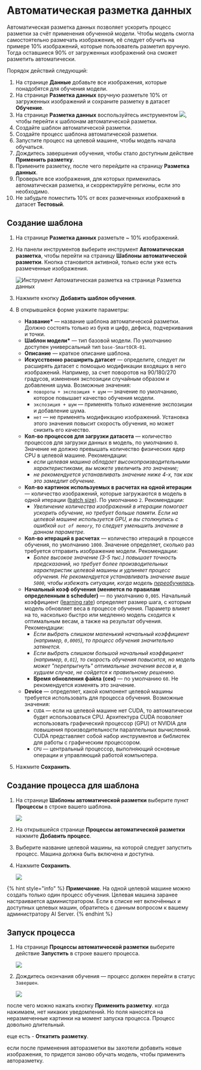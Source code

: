 # Автоматическая разметка данных

Автоматическая разметка данных позволяет ускорить процесс разметки за счёт применения обученной модели. Чтобы модель смогла самостоятельно размечать изображения, её следует обучить на примере 10% изображений, которые пользователь разметил вручную. Тогда оставшиеся 90% от загруженных изображений она сможет разметить автоматически.

Порядок действий следующий:
1. На странице **Данные** добавьте все изображения, которые понадобятся для обучения модели. 
1. На странице **Разметка данных** вручную разметьте 10% от загруженных изображений и сохраните разметку в датасет **Обучение**.
1. На странице **Разметка данных** воспользуйтесь инструментом ![](<../../../../../primo-ai/resources/user/smartocr/labeling/automarkup-tool.png>), чтобы перейти к шаблонам автоматической разметки.
1. Создайте шаблон автоматической разметки.
1. Создайте процесс шаблона автоматической разметки.
1. Запустите процесс на целевой машине, чтобы модель начала обучаться.
1. Дождитесь завершения обучения, чтобы стало доступным действие **Применить разметку**.
1. Примените разметку, после чего перейдите на страницу **Разметка данных**.
1. Проверьте все изображения, для которых применилась автоматическая разметка, и скорректируйте регионы, если это необходимо.
1. Не забудьте поместить 10% от всех размеченных изображений в датасет **Тестовый**. 


## Создание шаблона

1. На странице **Разметка данных** разметьте ~ 10% изображений.
1. На панели инструментов выберите инструмент **Автоматическая разметка**, чтобы перейти на страницу **Шаблоны автоматической разметки**. Кнопка становится активной, только если уже есть размеченные изображения.

   ![Инструмент **Автоматическая разметка** на странице **Разметка данных**](<../../../../../primo-ai/resources/user/smartocr/labeling/labeling-automarking-tool.png>)

1. Нажмите кнопку **Добавить шаблон обучения**.
1. В открывшейся форме укажите параметры:
   * **Название\*** — название шаблона автоматической разметки. Должно состоять только из букв и цифр, дефиса, подчеркивания и точки.
   * **Шаблон модели\*** — тип базовой модели. По умолчанию доступен универсальный тип `base-SmartOCR-01`. 
   * **Описание** —  краткое описание шаблона.
   * **Искусственно расширить датасет** — определите, следует ли расширять датасет с помощью модификации входящих в него изображений. Например, за счет поворотов на 90/180/270 градусов, изменения экспозиции случайным образом и добавления шума. Возможные значения:
     * `повороты + экспозиция + шум` — значение по умолчанию, которое повышает качество обучения модели.
     * `экспозиция + шум` — применять только изменение экспозиции и добавление шума.
     * `нет` — не применять модификацию изображений. Установка этого значения повысит скорость обучения, но может снизить его качество.
   * **Кол-во процессов для загрузки датасета** — количество процессов для загрузки данных в модель, по умолчанию `8`. Значение не должно превышать количество физических ядер CPU в целевой машине. Рекомендации:
     * *если целевая машина обладает высокопроизводительными характеристиками, вы можете увеличить это значение;*
     * *не рекомендуется устанавливать значение ниже 4-х, так как это замедлит обучение.*
   * **Кол-во картинок используемых в расчетах на одной итерации** — количество изображений, которые загружаются в модель в одной итерации ([batch size](https://docs.primo-rpa.ru/primo-rpa/primo-rpa-ai-server/glossary#batch-size)). По умолчанию `2`. Рекомендации:
     * *Увеличение количества изображений в итерации помогает ускорить обучение, но требует больше памяти. Если на целевой машине используется GPU, и вы столкнулись с ошибкой `out of memory`, то следует уменьшить значение в данном параметре.*
   * **Кол-во итераций в расчетах** — количество итераций в процессе обучения, по умолчанию `1000`. Значение определяет, сколько раз требуется отправить изображение модели. Рекомендации:
     * *Более высокое значение (3-5 тыс.) повышает точность предсказаний, но требует более производительных характеристик целевой машины и удлиняет процесс обучения. Не рекомендуется устанавливать значение выше `5000`, чтобы избежать ситуации, когда модель [переобучилась](https://docs.primo-rpa.ru/primo-rpa/primo-rpa-ai-server/glossary#pereobuchenie).*
   * **Начальный коэф обучения (меняется по правилам определенным в scheduler)** — по умолчанию `0,005`. Начальный коэффициент ([learning rate](https://docs.primo-rpa.ru/primo-rpa/primo-rpa-ai-server/glossary#learning-rate-lr)) определяет размер шага, с которым модель обновляет веса в процессе обучения. Параметр влияет на то, насколько быстро или медленно модель сходится к оптимальным весам, а также на результат обучения. Рекомендации:
     * *Если выбрать слишком маленький начальный коэффициент (например, `0,0005`), то процесс обучения значительно затянется.* 
     * *Если выбрать слишком большой начальный коэффициент (например, `0,01`), то скорость обучения повысится, но модель может "перепрыгнуть" оптимальные значения весов и, в худшем случае, не сойдется к правильному решению.* 
     * **Время обновления файла (сек)** — по умолчанию `60`. Не рекомендуется изменять это значение. 
   * **Device** — определяет, какой компонент целевой машины требуется использовать для процесса обучения. Возможные значения:
     * `CUDA` — если на целевой машине нет CUDA, то автоматически будет использоваться CPU. Архитектура CUDA позволяет использовать графический процессор (GPU) от NVIDIA для повышения производительности параллельных вычислений. CUDA представляет собой набор инструментов и библиотек для работы с графическим процессором. 
     * `CPU` — центральный процессор, выполняющий основные операции и управляющий работой компьютера.
1. Нажмите **Сохранить**.

## Создание процесса для шаблона

1. На странице **Шаблоны автоматической разметки** выберите пункт **Процессы** в строке вашего шаблона. 

   ![](<../../../../../primo-ai/resources/user/smartocr/labeling/automarking-all.png>)

1. На открывшейся странице **Процессы автоматической разметки** нажмите **Добавить процесс**.
1. Выберите название целевой машины, на которой следует запустить процесс. Машина должна быть включена и доступна.
1. Нажмите **Сохранить**.

   ![](<../../../../../primo-ai/resources/user/smartocr/labeling/automarking-processes-create.png>) 

{% hint style="info" %}
**Примечание**. На одной целевой машине можно создать только один процесс обучения. Целевая машина заранее настраивается администратором. Если в списке нет включённых и доступных целевых машин, обратитесь с данным вопросом к вашему администратору AI Server.
{% endhint %}


## Запуск процесса 

1. На странице **Процессы автоматической разметки** выберите действие **Запустить** в строке вашего процесса.

   ![](<../../../../../primo-ai/resources/user/smartocr/labeling/automarking-processes-run.png>) 

1. Дождитесь окончания обучения — процесс должен перейти в статус `Завершен`. 

   ![](<../../../../../primo-ai/resources/user/smartocr/labeling/automarking-process-statuses.png>)

после чего можно нажать кнопку **Применить разметку**. когда нажимаем, нет никаких уведомлений. Но поля наносятся на неразмеченные картинки на момент запуска процесса. Процесс довольно длительный.

еще есть - **Откатить разметку**. 


если после применения авторазметки вы захотели добавить новые изображения, то придется заново обучать модель, чтобы применить авторазметку.
